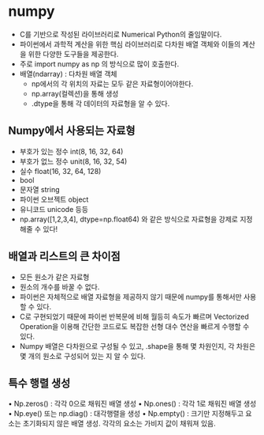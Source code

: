 # numpy
- C를 기반으로 작성된 라이브러리로 Numerical Python의 줄임말이다. 
- 파이썬에서 과학적 계산을 위한 핵심 라이브러리로 다차원 배열 객체와 이들의 계산을 위한 다양한 도구들을 제공한다.
- 주로 import numpy as np 의 방식으로 많이 호출한다.
- 배열(ndarray) : 다차원 배열 객체 
    - np에서의 각 위치의 자료는 모두 같은 자료형이어야한다. 
    - np.array(컬렉션)을 통해 생성 
    - .dtype을 통해 각 데이터의 자료형을 알 수 있다. 

## Numpy에서 사용되는 자료형
- 부호가 있는 정수 int(8, 16, 32, 64)
- 부호가 없느 정수 unit(8, 16, 32, 54)
- 실수 float(16, 32, 64, 128)
- bool
- 문자열 string
- 파이썬 오브젝트 object
- 유니코드 unicode 등등
- np.array([1,2,3,4], dtype=np.float64) 와 같은 방식으로 자료형을 강제로 지정해줄 수 있다!


## 배열과 리스트의 큰 차이점 
- 모든 원소가 같은 자료형 
- 원소의 개수를 바꿀 수 없다. 
- 파이썬은 자체적으로 배열 자료형을 제공하지 않기 때문에 numpy를 통해서만 사용할 수 있다. 
- C로 구현되었기 때문에 파이썬 반복문에 비해 월등히 속도가 빠르며 Vectorized Operation을 이용해 간단한 코드로도 복잡한 선형 대수 연산을 빠르게 수행할 수 있다. 
- Numpy 배열은 다차원으로 구성될 수 있고, .shape을 통해 몇 차원인지, 각 차원은 몇 개의 원소로 구성되어 있는 지 알 수 있다. 
 
## 특수 행렬 생성 
•	Np.zeros() : 각각 0으로 채워진 배열 생성 
•	Np.ones() : 각각 1로 채워진 배열 생성 
•	Np.eye() 또는 np.diag() : 대각행렬을 생성 
•	Np.empty() : 크기만 지정해두고 요소는 초기화되지 않은 배열 생성. 각각의 요소는 가비지 값이 채워져 있음. 
